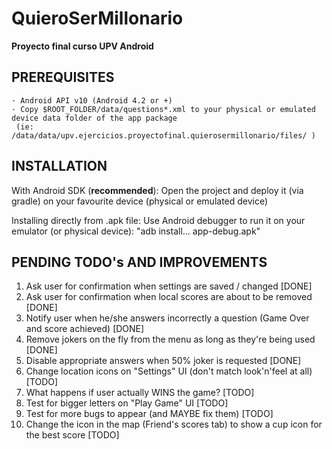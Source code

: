 # QuieroSerMillonario
**Proyecto final curso UPV Android**

PREREQUISITES
-------------
    · Android API v10 (Android 4.2 or +)
    · Copy $ROOT_FOLDER/data/questions*.xml to your physical or emulated device data folder of the app package
     (ie: /data/data/upv.ejercicios.proyectofinal.quierosermillonario/files/ )


INSTALLATION
------------

With Android SDK (**recommended**):
    Open the project and deploy it (via gradle) on your favourite device (physical or emulated device)

Installing directly from .apk file:
    Use Android debugger to run it on your emulator (or physical device): "adb install... app-debug.apk"

**PENDING TODO's AND IMPROVEMENTS** 
-------------------------------
1. Ask user for confirmation when settings are saved / changed [DONE]
2. Ask user for confirmation when local scores are about to be removed [DONE]
3. Notify user when he/she answers incorrectly a question (Game Over and score achieved) [DONE]
4. Remove jokers on the fly from the menu as long as they're being used [DONE]
5. Disable appropriate answers when 50% joker is requested [DONE]
6. Change location icons on "Settings" UI (don't match look'n'feel at all) [TODO]
7. What happens if user actually WINS the game? [TODO]
8. Test for bigger letters on "Play Game" UI [TODO]
9. Test for more bugs to appear (and MAYBE fix them) [TODO]
10. Change the icon in the map (Friend's scores tab) to show a cup icon for the best score [TODO]

